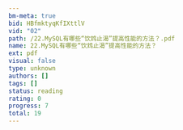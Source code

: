 ```yaml
---
bm-meta: true
bid: HBfmktyqKfIXttlV
vid: "02"
path: /22.MySQL有哪些“饮鸩止渴”提高性能的方法？.pdf
name: 22.MySQL有哪些“饮鸩止渴”提高性能的方法？
ext: pdf
visual: false
type: unknown
authors: []
tags: []
status: reading
rating: 0
progress: 7
total: 19
---
```

